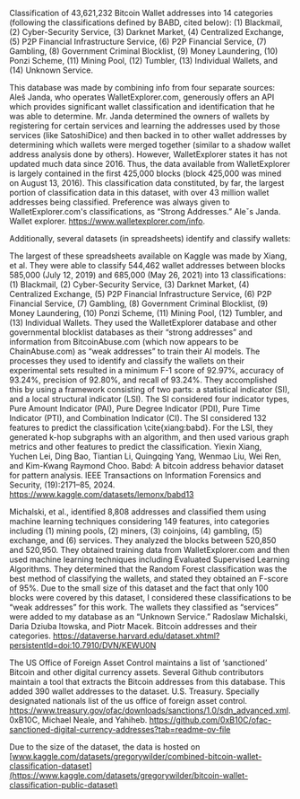 Classification of 43,621,232 Bitcoin Wallet addresses into 14 categories (following the classifications defined by BABD, cited below):
(1) Blackmail, (2) Cyber-Security Service, (3) Darknet Market, (4) Centralized Exchange, (5) P2P Financial Infrastructure Service, (6) P2P Financial Service, (7) Gambling, (8) Government Criminal Blocklist, (9) Money Laundering, (10) Ponzi Scheme, (11) Mining Pool, (12) Tumbler, (13) Individual Wallets, and (14) Unknown Service.

This database was made by combining info from four separate sources:
Aleš Janda, who operates WalletExplorer.com, generously offers an API which provides significant wallet classification and identification that he was able to determine. Mr. Janda determined the owners of wallets by registering for certain services and learning the addresses used by those services (like SatoshiDice) and then backed in to other wallet addresses by determining which wallets were merged together (similar to a shadow wallet address analysis done by others). However, WalletExplorer states it has not updated much data since 2016. Thus, the data available from WalletExplorer is largely contained in the first 425,000 blocks (block 425,000 was mined on August 13, 2016). This classification data constituted, by far, the largest portion of classification data in this dataset, with over 43 million wallet addresses being classified.
Preference was always given to WalletExplorer.com's classifications, as “Strong Addresses.”
Aleˇs Janda. Wallet explorer. https://www.walletexplorer.com/info.

Additionally, several datasets (in spreadsheets) identify and classify wallets: 

The largest of these spreadsheets available on Kaggle was made by Xiang, et al. They were able to classify 544,462 wallet addresses between blocks 585,000 (July 12, 2019) and 685,000  (May 26, 2021) into 13 classifications: (1) Blackmail, (2) Cyber-Security Service, (3) Darknet Market, (4) Centralized Exchange, (5) P2P Financial Infrastructure Service, (6) P2P Financial Service, (7) Gambling, (8) Government Criminal Blocklist, (9) Money Laundering, (10) Ponzi Scheme, (11) Mining Pool, (12) Tumbler, and (13) Individual Wallets. They used the WalletExplorer database and other governmental blocklist databases as their “strong addresses” and information from BitcoinAbuse.com (which now appears to be ChainAbuse.com) as “weak addresses” to train their AI models. The processes they used to identify and classify the wallets on their experimental sets resulted in a minimum F-1 score of 92.97%,  accuracy of 93.24%, precision of 92.80%, and recall of 93.24%. They accomplished this by using a framework consisting of two parts: a statistical indicator (SI), and a local structural indicator (LSI). The SI considered four indicator types, Pure Amount Indicator (PAI), Pure Degree Indicator (PDI), Pure Time Indicator (PTI), and Combination Indicator (CI). The SI considered 132 features to predict the classification \cite{xiang:babd}. For the LSI, they generated k-hop subgraphs with an algorithm, and then used various graph metrics and other features to predict the classification. 
Yiexin Xiang, Yuchen Lei, Ding Bao, Tiantian Li, Quingqing Yang, Wenmao Liu, Wei Ren, and Kim-Kwang Raymond Choo. Babd: A bitcoin address behavior dataset for pattern analysis. IEEE Transactions on Information Forensics and Security, (19):2171–85, 2024.
https://www.kaggle.com/datasets/lemonx/babd13

Michalski, et al., identified 8,808 addresses and classified them using machine learning techniques considering 149 features, into categories including (1) mining pools, (2) miners, (3) coinjoins, (4) gambling, (5) exchange, and (6) services. They analyzed the blocks between 520,850 and 520,950. They obtained training data from WalletExplorer.com and then used machine learning techniques including Evaluated Supervised Learning Algorithms. They determined that the Random Forest classification was the best method of classifying the wallets, and stated they obtained an F-score of 95%. Due to the small size of this dataset and the fact that only 100 blocks were covered by this dataset, I considered these classifications to be “weak addresses” for this work. The wallets they classified as “services” were added to my database as an “Unknown Service.”
Radoslaw Michalski, Daria Dziuba ltowska, and Piotr Macek. Bitcoin addresses and their categories. https://dataverse.harvard.edu/dataset.xhtml?persistentId=doi:10.7910/DVN/KEWU0N

The US Office of Foreign Asset Control maintains a list of ‘sanctioned’ Bitcoin and other digital currency assets. Several Github contributors maintain a tool that extracts the Bitcoin addresses from this database. This added 390 wallet addresses to the dataset.
U.S. Treasury. Specially designated nationals list of the us office of foreign asset control. https://www.treasury.gov/ofac/downloads/sanctions/1.0/sdn_advanced.xml.
0xB10C, Michael Neale, and Yahiheb. https://github.com/0xB10C/ofac-sanctioned-digital-currency-addresses?tab=readme-ov-file

Due to the size of the dataset, the data is hosted on [www.kaggle.com/datasets/gregorywilder/combined-bitcoin-wallet-classification-dataset](https://www.kaggle.com/datasets/gregorywilder/bitcoin-wallet-classification-public-dataset)

